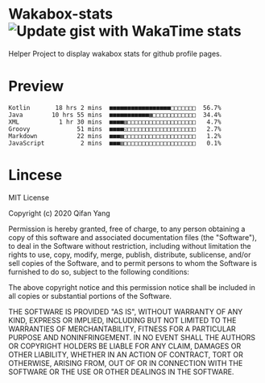  # Wakabox-stats ![Update gist with WakaTime stats](https://github.com/underwindfall/wakabox-stats/workflows/Update%20gist%20with%20WakaTime%20stats/badge.svg)

  Helper Project to display wakabox stats for github profile pages. 
 # Preview 
  
  ```  
 Kotlin       18 hrs 2 mins  ■■■■■■■■■■■■■■■■■□□□□□□□  56.7%
Java        10 hrs 55 mins  ■■■■■■■■■■■▦□□□□□□□□□□□□  34.4%
XML           1 hr 30 mins  ■■■■▥□□□□□□□□□□□□□□□□□□□   4.7%
Groovy             51 mins  ■■■■◱□□□□□□□□□□□□□□□□□□□   2.7%
Markdown           22 mins  ■■■▦□□□□□□□□□□□□□□□□□□□□   1.2%
JavaScript          2 mins  ■■■▥□□□□□□□□□□□□□□□□□□□□   0.1% 
 ``` 
  
 
 # Lincese 

  MIT License

  Copyright (c) 2020 Qifan Yang
  
  Permission is hereby granted, free of charge, to any person obtaining a copy
  of this software and associated documentation files (the "Software"), to deal
  in the Software without restriction, including without limitation the rights
  to use, copy, modify, merge, publish, distribute, sublicense, and/or sell
  copies of the Software, and to permit persons to whom the Software is
  furnished to do so, subject to the following conditions:
  
  The above copyright notice and this permission notice shall be included in all
  copies or substantial portions of the Software.
  
  THE SOFTWARE IS PROVIDED "AS IS", WITHOUT WARRANTY OF ANY KIND, EXPRESS OR
  IMPLIED, INCLUDING BUT NOT LIMITED TO THE WARRANTIES OF MERCHANTABILITY,
  FITNESS FOR A PARTICULAR PURPOSE AND NONINFRINGEMENT. IN NO EVENT SHALL THE
  AUTHORS OR COPYRIGHT HOLDERS BE LIABLE FOR ANY CLAIM, DAMAGES OR OTHER
  LIABILITY, WHETHER IN AN ACTION OF CONTRACT, TORT OR OTHERWISE, ARISING FROM,
  OUT OF OR IN CONNECTION WITH THE SOFTWARE OR THE USE OR OTHER DEALINGS IN THE
  SOFTWARE.
